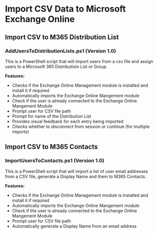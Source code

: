 # Import CSV Data to Microsoft Exchange Online

## Import CSV to M365 Distribution List
### AddUsersToDistributionLists.ps1 (Version 1.0)

This is a PowerShell script that will import users from a csv file and assign users to a Microsoft 365 Distributioin List or Group.

**Features:**
- Checks if the Exchange Online Management module is installed and install it if required
- Automatically imports the Exchange Online Mangement module
- Check if the user is already connected to the Exchange Online Mangement Module
- Prompt user for CSV file path
- Prompt for name of the Distribution List
- Provides visual feedback for each entry being imported
- Checks whether to disconnect from session or continue (for multiple imports)
  

## Import CSV to M365 Contacts
### ImportUsersToContacts.ps1 (Version 1.0)

This is a PowerShell script that will import a list of user email addresses from a CSV file, generate a Display Name and them to M365 Contacts. 

**Features:**
- Checks if the Exchange Online Management module is installed and install it if required
- Automatically imports the Exchange Online Mangement module
- Check if the user is already connected to the Exchange Online Mangement Module
- Prompt user for CSV file path
- Automatically generate a Display Name from an email address




